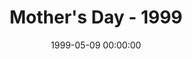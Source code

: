 ---
layout: series
series: "Mother's Day - 1999"
permalink: "/mothers-day-1999/"
title: Mother's Day - 1999
date: 1999-05-09 00:00:00
endDate: 1900-01-01 00:00:00
description: "Special Mother's Day message "
src: "http://s3.amazonaws.com/crossroads-media/images/legacy/content/"
---